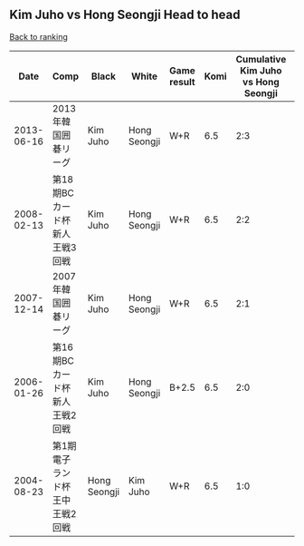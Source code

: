## Kim Juho vs Hong Seongji Head to head

[Back to ranking](../../index.md)




| **Date** | **Comp** | **Black** | **White** | **Game result** | **Komi** | **Cumulative Kim Juho vs Hong Seongji** | **Kim Juho streak** | **Hong Seongji streak** | 
| --- | --- | --- | --- | --- | --- | --- | --- | --- |
| 2013-06-16 | 2013年韓国囲碁リーグ | Kim Juho | Hong Seongji | W+R | 6.5 | 2:3 | 0 | 3 | 
| 2008-02-13 | 第18期BCカード杯新人王戦3回戦 | Kim Juho | Hong Seongji | W+R | 6.5 | 2:2 | 0 | 2 | 
| 2007-12-14 | 2007年韓国囲碁リーグ | Kim Juho | Hong Seongji | W+R | 6.5 | 2:1 | 0 | 1 | 
| 2006-01-26 | 第16期BCカード杯新人王戦2回戦 | Kim Juho | Hong Seongji | B+2.5 | 6.5 | 2:0 | 2 | 0 | 
| 2004-08-23 | 第1期電子ランド杯王中王戦2回戦 | Hong Seongji | Kim Juho | W+R | 6.5 | 1:0 | 1 | 0 |




